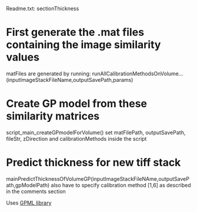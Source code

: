 Readme.txt: sectionThickness

# First generate the .mat files containing the image similarity values
matFiles are generated by running:
runAllCalibrationMethodsOnVolume...
    (inputImageStackFileName,outputSavePath,params)

# Create GP model from these similarity matrices
script_main_createGPmodelForVolume()
set matFilePath, outputSavePath, fileStr, zDirection and calibrationMethods inside the script

# Predict thickness for new tiff stack
mainPredictThicknessOfVolumeGP(inputImageStackFileNAme,outputSavePath,gpModelPath)
also have to specify calibration method [1,6] as described in the comments section


Uses [GPML library](http://www.gaussianprocess.org/gpml/code/matlab/doc/)
